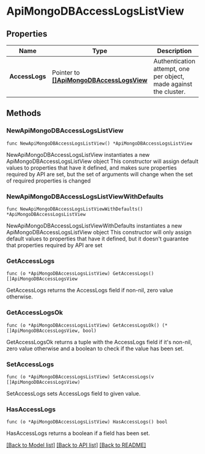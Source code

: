 # ApiMongoDBAccessLogsListView

## Properties

Name | Type | Description | Notes
------------ | ------------- | ------------- | -------------
**AccessLogs** | Pointer to [**[]ApiMongoDBAccessLogsView**](ApiMongoDBAccessLogsView.md) | Authentication attempt, one per object, made against the cluster. | [optional] [readonly] 

## Methods

### NewApiMongoDBAccessLogsListView

`func NewApiMongoDBAccessLogsListView() *ApiMongoDBAccessLogsListView`

NewApiMongoDBAccessLogsListView instantiates a new ApiMongoDBAccessLogsListView object
This constructor will assign default values to properties that have it defined,
and makes sure properties required by API are set, but the set of arguments
will change when the set of required properties is changed

### NewApiMongoDBAccessLogsListViewWithDefaults

`func NewApiMongoDBAccessLogsListViewWithDefaults() *ApiMongoDBAccessLogsListView`

NewApiMongoDBAccessLogsListViewWithDefaults instantiates a new ApiMongoDBAccessLogsListView object
This constructor will only assign default values to properties that have it defined,
but it doesn't guarantee that properties required by API are set

### GetAccessLogs

`func (o *ApiMongoDBAccessLogsListView) GetAccessLogs() []ApiMongoDBAccessLogsView`

GetAccessLogs returns the AccessLogs field if non-nil, zero value otherwise.

### GetAccessLogsOk

`func (o *ApiMongoDBAccessLogsListView) GetAccessLogsOk() (*[]ApiMongoDBAccessLogsView, bool)`

GetAccessLogsOk returns a tuple with the AccessLogs field if it's non-nil, zero value otherwise
and a boolean to check if the value has been set.

### SetAccessLogs

`func (o *ApiMongoDBAccessLogsListView) SetAccessLogs(v []ApiMongoDBAccessLogsView)`

SetAccessLogs sets AccessLogs field to given value.

### HasAccessLogs

`func (o *ApiMongoDBAccessLogsListView) HasAccessLogs() bool`

HasAccessLogs returns a boolean if a field has been set.


[[Back to Model list]](../README.md#documentation-for-models) [[Back to API list]](../README.md#documentation-for-api-endpoints) [[Back to README]](../README.md)



